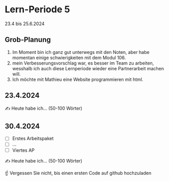 # Lern-Periode 5

23.4 bis 25.6.2024

## Grob-Planung

1. Im Moment bin ich ganz gut unterwegs mit den Noten, aber habe momentan einige schwierigkeiten mit dem Modul 106.
2. mein Verbesserungsvorschlag war, es besser im Team zu arbeiten, wesshalb ich auch diese Lernperiode wieder eine Partnerarbeit machen will.
4. Ich möchte mit Mathieu eine Website programmieren mit html.

## 23.4.2024

✍️ Heute habe ich... (50-100 Wörter)

## 30.4.2024

- [ ] Erstes Arbeitspaket
- [ ] ...
- [ ] Viertes AP

✍️ Heute habe ich... (50-100 Wörter)

☝️ Vergessen Sie nicht, bis einen ersten Code auf github hochzuladen
